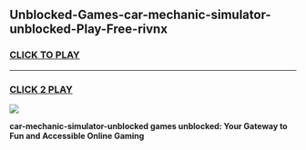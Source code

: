 
## Unblocked-Games-car-mechanic-simulator-unblocked-Play-Free-rivnx
<h3>
<a href="https://premium76.site?title=car-mechanic-simulator-unblocked&ref=23A">CLICK TO PLAY</a></h3>
<hr>

<h3>
<a href="https://premium76.site?title=car-mechanic-simulator-unblocked&ref=23A">CLICK 2 PLAY</a>
  
</h3>

<a href="https://premium76.site?title=car-mechanic-simulator-unblocked&ref=23A"><img src="https://clearcache.store/games.png"></a>


**car-mechanic-simulator-unblocked games unblocked: Your Gateway to Fun and Accessible Online Gaming**
